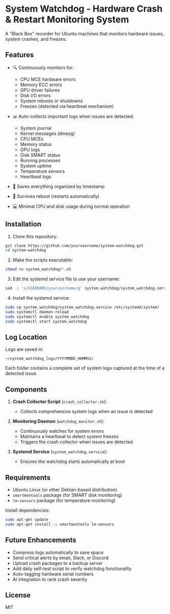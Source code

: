 # System Watchdog - Hardware Crash & Restart Monitoring System

A "Black Box" recorder for Ubuntu machines that monitors hardware issues, system crashes, and freezes.

## Features

- 🔍 Continuously monitors for:
  - CPU MCE hardware errors
  - Memory ECC errors
  - GPU driver failures
  - Disk I/O errors
  - System reboots or shutdowns
  - Freezes (detected via heartbeat mechanism)

- 📊 Auto-collects important logs when issues are detected:
  - System journal
  - Kernel messages (dmesg)
  - CPU MCEs
  - Memory status
  - GPU logs
  - Disk SMART status
  - Running processes
  - System uptime
  - Temperature sensors
  - Heartbeat logs

- 💾 Saves everything organized by timestamp
- 🔄 Survives reboot (restarts automatically)
- 💻 Minimal CPU and disk usage during normal operation

## Installation

1. Clone this repository:
```bash
git clone https://github.com/yourusername/system-watchdog.git
cd system-watchdog
```

2. Make the scripts executable:
```bash
chmod +x system_watchdog/*.sh
```

3. Edit the systemd service file to use your username:
```bash
sed -i 's/USERNAME/yourusername/g' system_watchdog/system_watchdog.service
```

4. Install the systemd service:
```bash
sudo cp system_watchdog/system_watchdog.service /etc/systemd/system/
sudo systemctl daemon-reload
sudo systemctl enable system_watchdog
sudo systemctl start system_watchdog
```

## Log Location

Logs are saved in:
```
~/system_watchdog_logs/YYYYMMDD_HHMMSS/
```

Each folder contains a complete set of system logs captured at the time of a detected issue.

## Components

1. **Crash Collector Script** (`crash_collector.sh`):
   - Collects comprehensive system logs when an issue is detected

2. **Monitoring Daemon** (`watchdog_monitor.sh`):
   - Continuously watches for system errors
   - Maintains a heartbeat to detect system freezes
   - Triggers the crash collector when issues are detected

3. **Systemd Service** (`system_watchdog.service`):
   - Ensures the watchdog starts automatically at boot

## Requirements

- Ubuntu Linux (or other Debian-based distribution)
- `smartmontools` package (for SMART disk monitoring)
- `lm-sensors` package (for temperature monitoring)

Install dependencies:
```bash
sudo apt-get update
sudo apt-get install -y smartmontools lm-sensors
```

## Future Enhancements

- Compress logs automatically to save space
- Send critical alerts by email, Slack, or Discord
- Upload crash packages to a backup server
- Add daily self-test script to verify watchdog functionality
- Auto-tagging hardware serial numbers
- AI integration to rank crash severity

## License

MIT
